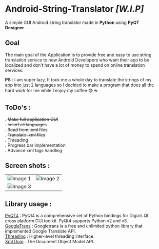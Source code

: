 # **Android-String-Translator _[W.I.P]_**
A simple GUI Android string translator made in **Python** using **PyQT Designer**

## **Goal**
The main goal of the Application is to provide free and easy to use string translation service to new Android Developers who want their app to be localized and don't have a lot of money to spend on online translation services.  

**PS** : I am super lazy, It took me a whole day to translate the strings of my app into just 2 languages so I decided to make a program that does all the hard work for me while I enjoy my coffee :sunglasses: :coffee: 

## **ToDo's :**  
. ~~Make full application GUI~~  
. ~~Insert all languages~~  
. ~~Read from .xml files~~  
. ~~Translate .xml files~~  
. Threading  
. Progress bar implementation  
. Advance xml tags handling  


## **Screen shots :**
|                                             |                                             |
| :------------------------------------------ | :-----------------------------------------: |
| ![Image 1](https://i.imgur.com/3x4nxwk.png) | ![Image 2](https://i.imgur.com/9o9zpX1.png) |
| ![Image 3](https://i.imgur.com/w2U0rIB.png)|

## **Library usage :**
[PyQT4](https://pypi.python.org/pypi/PyQt4) : PyQt4 is a comprehensive set of Python bindings for Digia’s Qt cross platform GUI toolkit. PyQt4 supports Python v2 and v3.  
[GoogleTrans](https://pypi.python.org/pypi/googletrans) : Googletrans is a free and unlimited python library that implemented Google Translate API.  
[Threading](https://docs.python.org/2/library/threading.html) : Higher-level threading interface.  
[Xml Dom](https://docs.python.org/2/library/xml.dom.html) : The Document Object Model API. 

